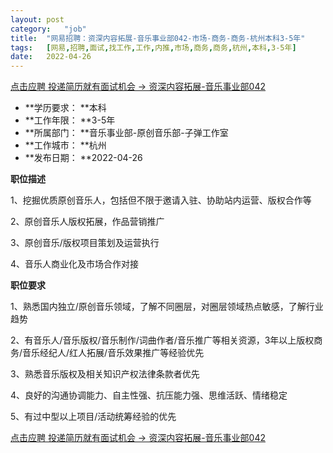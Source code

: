 ```yaml
---
layout:	post
category:	"job"
title:	"网易招聘：资深内容拓展-音乐事业部042-市场-商务-商务-杭州本科3-5年"
tags:	[网易,招聘,面试,找工作,工作,内推,市场,商务,商务,杭州,本科,3-5年]
date:	2022-04-26
---
```


[点击应聘 投递简历就有面试机会 ->  资深内容拓展-音乐事业部042](http://mobile.bole.netease.com/bole/boleDetail?id=37712&employeeId=346f03c3cda5f04c&key=all)



- **学历要求： **本科
- **工作年限： **3-5年
- **所属部门： **音乐事业部-原创音乐部-子弹工作室
- **工作城市： **杭州
- **发布日期： **2022-04-26



**职位描述**

1、挖掘优质原创音乐人，包括但不限于邀请入驻、协助站内运营、版权合作等

2、原创音乐人版权拓展，作品营销推广

3、原创音乐/版权项目策划及运营执行

4、音乐人商业化及市场合作对接



**职位要求**

1、熟悉国内独立/原创音乐领域，了解不同圈层，对圈层领域热点敏感，了解行业趋势

2、有音乐人/音乐版权/音乐制作/词曲作者/音乐推广等相关资源，3年以上版权商务/音乐经纪人/红人拓展/音乐效果推广等经验优先

3、熟悉音乐版权及相关知识产权法律条款者优先

4、良好的沟通协调能力、自主性强、抗压能力强、思维活跃、情绪稳定

5、有过中型以上项目/活动统筹经验的优先



[点击应聘 投递简历就有面试机会 ->  资深内容拓展-音乐事业部042](http://mobile.bole.netease.com/bole/boleDetail?id=37712&employeeId=346f03c3cda5f04c&key=all)